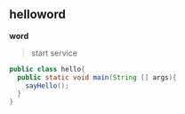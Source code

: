 ## helloword
**word**
> start service

```java
public class hello{
  public static void main(String [] args){
    sayHello();
  }
}



```
